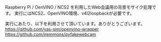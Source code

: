 Raspberry Pi / OenVINO / NCS2 を利用したWeb会議用の背景モザイク処理です。
実行にはNCS2、OpenVINO環境、v4l2loopbackが必要です。

実行にあたり、以下を利用させて頂いています。ありがとうございます。
https://github.com/yas-sim/openvino-wrapper
https://github.com/jremmons/pyfakewebcam
